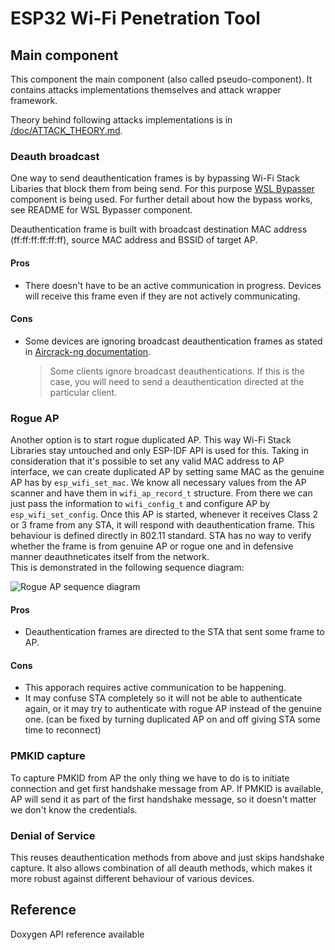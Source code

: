 # ESP32 Wi-Fi Penetration Tool
## Main component

This component the main component (also called pseudo-component). It contains attacks implementations themselves and attack wrapper framework.

Theory behind following attacks implementations is in [/doc/ATTACK_THEORY.md](../doc/ATTACKS_THEORY.md).

### Deauth broadcast
One way to send deauthentication frames is by bypassing Wi-Fi Stack Libaries that block them from being send. For this purpose [WSL Bypasser](../components/wsl_bypasser) component is being used. For further detail about how the bypass works, see README for WSL Bypasser component.

Deauthentication frame is built with broadcast destination MAC address (ff:ff:ff:ff:ff:ff), source MAC address and BSSID of target AP.

#### Pros
- There doesn't have to be an active communication in progress. Devices will receive this frame even if they are not actively communicating.

#### Cons
- Some devices are ignoring broadcast deauthentication frames as stated in [Aircrack-ng documentation](https://www.aircrack-ng.org/doku.php?id=deauthentication#why_does_deauthentication_not_work).
    > Some clients ignore broadcast deauthentications. If this is the case, you will need to send a deauthentication directed at the particular client.

### Rogue AP
Another option is to start rogue duplicated AP. This way Wi-Fi Stack Libraries stay untouched and only ESP-IDF API is used for this. Taking in consideration that it's possible to set any valid MAC address to AP interface, we can create duplicated AP by setting same MAC as the genuine AP has by `esp_wifi_set_mac`. 
We know all necessary values from the AP scanner and have them in `wifi_ap_record_t` structure. From there we can just pass the information to `wifi_config_t` and configure AP by `esp_wifi_set_config`. Once this AP is started, whenever it receives Class 2 or 3 frame from any STA, it will respond with deauthentication frame. This behaviour is defined directly in 802.11 standard. STA has no way to verify whether the frame is from genuine AP or rogue one and in defensive manner deauthneticates itself from the network.  
This is demonstrated in the following sequence diagram: 

![Rogue AP sequence diagram](../doc/drawio/rogueap-seq.drawio.svg)


#### Pros
- Deauthentication frames are directed to the STA that sent some frame to AP.

#### Cons
- This apporach requires active communication to be happening.
- It may confuse STA completely so it will not be able to authenticate again, or it may try to authenticate with rogue AP instead of the genuine one. (can be fixed by turning duplicated AP on and off giving STA some time to reconnect)


### PMKID capture
To capture PMKID from AP the only thing we have to do is to initiate connection and get first handshake message from AP. If PMKID is available, AP will send it as part of the first handshake message, so it doesn't matter we don't know the credentials.

### Denial of Service 
This reuses deauthentication methods from above and just skips handshake capture. It also allows combination of all deauth methods, which makes it more robust against different behaviour of various devices.

## Reference
Doxygen API reference available